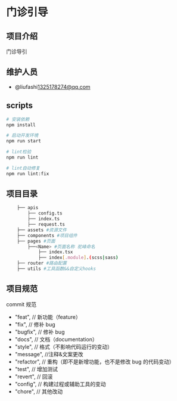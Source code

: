 # 门诊引导

## 项目介绍

门诊导引

## 维护人员

- @liufashi<1325178274@qq.com>

## scripts

```bash
# 安装依赖
npm install

# 启动开发环境
npm run start

# lint检验
npm run lint

# lint自动修复
npm run lint:fix
```

## 项目目录

```bash
    ├── apis
        ├── config.ts
        ├── index.ts
        ├── request.ts
    ├── assets #资源文件
    ├── components #项目组件
    ├── pages #页面
        ├──<Name> #页面名称 驼峰命名
            ├── index.tsx
            ├── index[.module].(scss|sass)
    ├── router #路由配置
    ├── utils #工具函数&&自定义hooks
```

## 项目规范

commit 规范

- "feat", // 新功能（feature）
- "fix", // 修补 bug
- "bugfix", // 修补 bug
- "docs", // 文档（documentation）
- "style", // 格式（不影响代码运行的变动）
- "message", //注释&文案更改
- "refactor", // 重构（即不是新增功能，也不是修改 bug 的代码变动）
- "test", // 增加测试
- "revert", // 回滚
- "config", // 构建过程或辅助工具的变动
- "chore", // 其他改动

